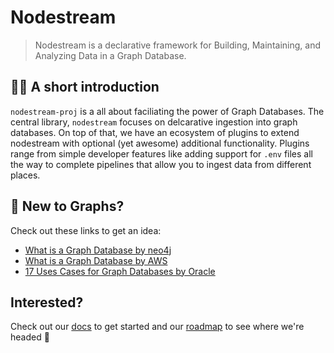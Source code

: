 # Nodestream
> Nodestream is a declarative framework for Building, Maintaining, and Analyzing Data in a Graph Database.

## 🙋‍♀️ A short introduction 
`nodestream-proj` is a all about faciliating the power of Graph Databases. 
The central library, `nodestream` focuses on delcarative ingestion into graph databases. 
On top of that, we have an ecosystem of plugins to extend nodestream with optional (yet awesome) additional functionality. 
Plugins range from simple developer features like adding support for `.env` files all the way to complete pipelines that allow you to ingest data from different places. 

## 📖 New to Graphs?

Check out these links to get an idea: 

- [What is a Graph Database by neo4j](https://neo4j.com/developer/graph-database/)
- [What is a Graph Database by AWS](https://aws.amazon.com/nosql/graph/)
- [17 Uses Cases for Graph Databases by Oracle](https://www.oracle.com/a/ocom/docs/graph-database-use-cases-ebook.pdf)

## Interested? 

Check out our [docs](https://nodestream-proj.github.io/docs/) to get started and our [roadmap](https://github.com/orgs/nodestream-proj/projects/2) to see where we're headed 🚀
